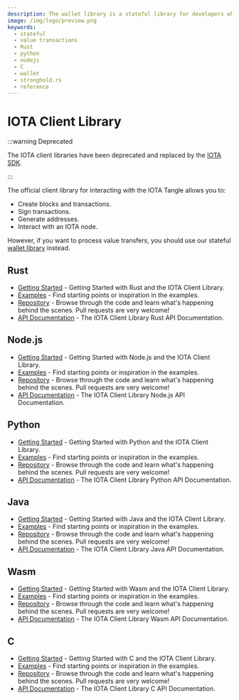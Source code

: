 ```yaml
---
description: The wallet library is a stateful library for developers who want to use IOTA for token transfers. This library has a stateful design and supports the handling and monitoring of multiple accounts and addresses.
image: /img/logo/preview.png
keywords:
  - stateful
  - value transactions
  - Rust
  - python
  - nodejs
  - C
  - wallet
  - stronghold.rs
  - reference
---
```


# IOTA Client Library

:::warning Deprecated

The IOTA client libraries have been deprecated and replaced by the [IOTA SDK](/iota-sdk/welcome).

:::

The official client library for interacting with the IOTA Tangle allows you to:

- Create blocks and transactions.
- Sign transactions.
- Generate addresses.
- Interact with an IOTA node.

However, if you want to process value transfers, you should use our stateful [wallet library](wallet.md) instead.

## Rust

- [Getting Started](https://wiki.iota.org/iota.rs/develop/libraries/rust/getting_started) - Getting Started with Rust and the IOTA Client Library.
- [Examples](https://wiki.iota.org/iota.rs/develop/libraries/rust/examples) - Find starting points or inspiration in the examples.
- [Repository](https://github.com/iotaledger/iota.rs/tree/develop) - Browse through the code and learn what's happening behind the scenes. Pull requests are very welcome!
- [API Documentation](https://wiki.iota.org/iota.rs/develop/libraries/rust/api_reference) - The IOTA Client Library Rust API Documentation.

## Node.js

- [Getting Started](https://wiki.iota.org/iota.rs/develop/libraries/nodejs/getting_started) - Getting Started with Node.js and the IOTA Client Library.
- [Examples](https://wiki.iota.org/iota.rs/develop/libraries/nodejs/examples) - Find starting points or inspiration in the examples.
- [Repository](https://github.com/iotaledger/iota.rs/tree/develop) - Browse through the code and learn what's happening behind the scenes. Pull requests are very welcome!
- [API Documentation](https://wiki.iota.org/iota.rs/develop/libraries/nodejs/api_reference) - The IOTA Client Library Node.js API Documentation.

## Python

- [Getting Started](https://wiki.iota.org/iota.rs/develop/libraries/python/getting_started) - Getting Started with Python and the IOTA Client Library.
- [Examples](https://wiki.iota.org/iota.rs/develop/libraries/python/examples) - Find starting points or inspiration in the examples.
- [Repository](https://github.com/iotaledger/iota.rs/tree/develop/bindings/python) - Browse through the code and learn what's happening behind the scenes. Pull requests are very welcome!
- [API Documentation](https://wiki.iota.org/iota.rs/develop/libraries/python/api_reference) - The IOTA Client Library Python API Documentation.

## Java

- [Getting Started](https://wiki.iota.org/iota.rs/develop/libraries/java/getting_started) - Getting Started with Java and the IOTA Client Library.
- [Examples](https://wiki.iota.org/iota.rs/develop/libraries/java/examples) - Find starting points or inspiration in the examples.
- [Repository](https://github.com/iotaledger/iota.rs/tree/develop/bindings/java) - Browse through the code and learn what's happening behind the scenes. Pull requests are very welcome!
- [API Documentation](https://wiki.iota.org/iota.rs/develop/libraries/java/api_reference) - The IOTA Client Library Java API Documentation.

## Wasm

- [Getting Started](https://wiki.iota.org/iota.rs/develop/libraries/wasm/getting_started) - Getting Started with Wasm and the IOTA Client Library.
- [Examples](https://wiki.iota.org/iota.rs/develop/libraries/wasm/examples) - Find starting points or inspiration in the examples.
- [Repository](https://github.com/iotaledger/iota.rs/tree/develop/bindings/wasm) - Browse through the code and learn what's happening behind the scenes. Pull requests are very welcome!
- [API Documentation](https://wiki.iota.org/iota.rs/develop/libraries/wasm/api_reference) - The IOTA Client Library Wasm API Documentation.

## C

- [Getting Started](https://iota-c-client.readthedocs.io/en/latest/client_intro.html) - Getting Started with C and the IOTA Client Library.
- [Examples](https://iota-c-client.readthedocs.io/en/latest/client_examples.html) - Find starting points or inspiration in the examples.
- [Repository](https://github.com/iotaledger/iota.c) - Browse through the code and learn what's happening behind the scenes. Pull requests are very welcome!
- [API Documentation](https://iota-c-client.readthedocs.io/en/latest/api/client.html) - The IOTA Client Library C API Documentation.
